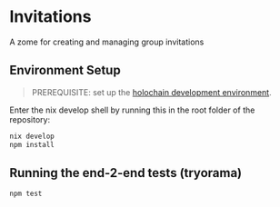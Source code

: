 # Invitations

A zome for creating and managing group invitations

## Environment Setup

> PREREQUISITE: set up the [holochain development environment](https://developer.holochain.org/docs/install/).

Enter the nix develop shell by running this in the root folder of the repository: 

```bash
nix develop
npm install
```

## Running the end-2-end tests (tryorama)

```bash
npm test
```